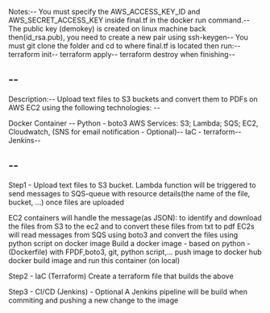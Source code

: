 Notes:--
You must specify the AWS_ACCESS_KEY_ID and AWS_SECRET_ACCESS_KEY inside final.tf in the docker run command.--
The public key (demokey) is created on linux machine back then(id_rsa.pub), you need to create a new pair using ssh-keygen-- 
You must git clone the folder and cd to where final.tf is located then run:--
  terraform init--
  terraform apply--
  terraform destroy when finishing--
	
--
--
Description:--
Upload text files to S3 buckets and convert them to PDFs on AWS EC2 using the  following technologies: --

Docker Container --
Python - boto3
AWS Services: S3; Lambda; SQS; EC2, Cloudwatch,  (SNS for email notification - Optional)--
IaC - terraform--
Jenkins--

--
--
Step1 -
Upload text files to S3 bucket.
Lambda function will be triggered to send messages to SQS-queue with resource details(the name of the file, bucket, ...) once files are uploaded

EC2 containers will handle the message(as JSON): to identify and download the files from S3 to the ec2 and to convert these files from txt to pdf 
EC2s will read messages from SQS using boto3 and convert the files using python script on docker image
Build a docker image - based on python - (Dockerfile) with FPDF,boto3, git, python script,... 
push image to docker hub
docker build image and run this container (on local)



Step2 - IaC (Terraform)
Create a terraform file that builds the above

Step3 - CI/CD (Jenkins) - Optional
A Jenkins pipeline will be build when commiting and pushing a new change to the image 
